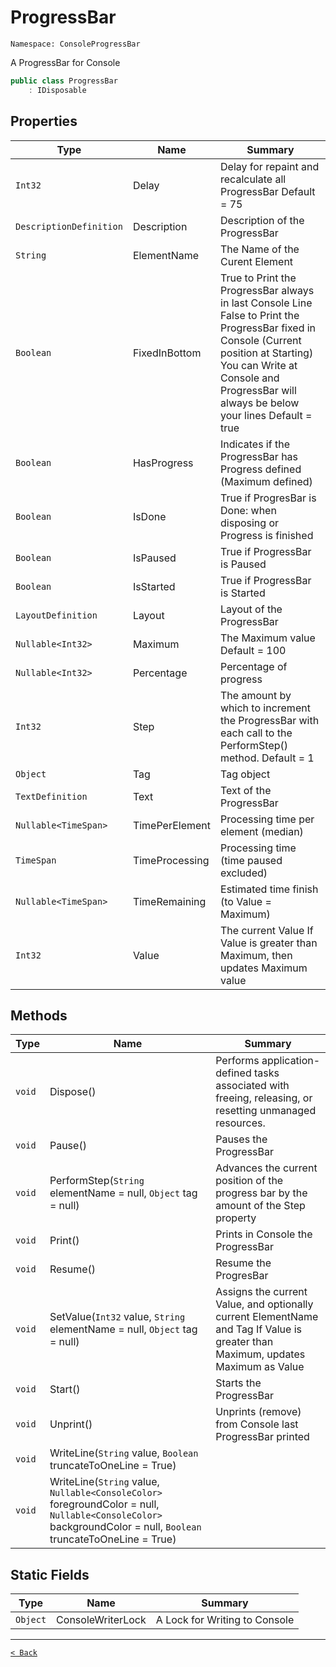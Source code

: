 # ProgressBar

`Namespace: ConsoleProgressBar`

A ProgressBar for Console

```csharp
public class ProgressBar
    : IDisposable
```

## Properties

| Type | Name | Summary |
| --- | --- | --- |
| `Int32` | Delay | Delay for repaint and recalculate all ProgressBar  Default = 75 |
| `DescriptionDefinition` | Description | Description of the ProgressBar |
| `String` | ElementName | The Name of the Curent Element |
| `Boolean` | FixedInBottom | True to Print the ProgressBar always in last Console Line  False to Print the ProgressBar fixed in Console (Current position at Starting)  You can Write at Console and ProgressBar will always be below your lines  Default = true |
| `Boolean` | HasProgress | Indicates if the ProgressBar has Progress defined (Maximum defined) |
| `Boolean` | IsDone | True if ProgresBar is Done: when disposing or Progress is finished |
| `Boolean` | IsPaused | True if ProgressBar is Paused |
| `Boolean` | IsStarted | True if ProgressBar is Started |
| `LayoutDefinition` | Layout | Layout of the ProgressBar |
| `Nullable<Int32>` | Maximum | The Maximum value  Default = 100 |
| `Nullable<Int32>` | Percentage | Percentage of progress |
| `Int32` | Step | The amount by which to increment the ProgressBar with each call to the PerformStep() method.  Default = 1 |
| `Object` | Tag | Tag object |
| `TextDefinition` | Text | Text of the ProgressBar |
| `Nullable<TimeSpan>` | TimePerElement | Processing time per element (median) |
| `TimeSpan` | TimeProcessing | Processing time (time paused excluded) |
| `Nullable<TimeSpan>` | TimeRemaining | Estimated time finish (to Value = Maximum) |
| `Int32` | Value | The current Value  If Value is greater than Maximum, then updates Maximum value |

## Methods

| Type | Name | Summary |
| --- | --- | --- |
| `void` | Dispose() | Performs application-defined tasks associated with freeing, releasing, or resetting unmanaged resources. |
| `void` | Pause() | Pauses the ProgressBar |
| `void` | PerformStep(`String` elementName = null, `Object` tag = null) | Advances the current position of the progress bar by the amount of the Step property |
| `void` | Print() | Prints in Console the ProgressBar |
| `void` | Resume() | Resume the ProgresBar |
| `void` | SetValue(`Int32` value, `String` elementName = null, `Object` tag = null) | Assigns the current Value, and optionally current ElementName and Tag  If Value is greater than Maximum, updates Maximum as Value |
| `void` | Start() | Starts the ProgressBar |
| `void` | Unprint() | Unprints (remove) from Console last ProgressBar printed |
| `void` | WriteLine(`String` value, `Boolean` truncateToOneLine = True) |  |
| `void` | WriteLine(`String` value, `Nullable<ConsoleColor>` foregroundColor = null, `Nullable<ConsoleColor>` backgroundColor = null, `Boolean` truncateToOneLine = True) |  |

## Static Fields

| Type | Name | Summary |
| --- | --- | --- |
| `Object` | ConsoleWriterLock | A Lock for Writing to Console |

---

[`< Back`](../)
